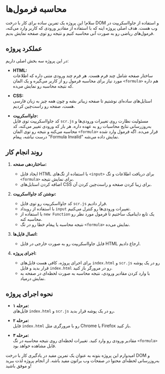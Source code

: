 # محاسبه فرمول‌ها

سلام! این پروژه یک تمرین ساده برای کار با درخت DOM و استفاده از جاوااسکریپت در وب هست. هدف اصلی پروژه اینه که با استفاده از مقادیر ورودی که کاربر وارد می‌کنه، فرمول‌های ریاضی رو به صورت آنی محاسبه کنیم و نتیجه رو توی صفحه نمایش بدیم.

## عملکرد پروژه

در این پروژه سه بخش اصلی داریم:

- **HTML:**  
  ساختار صفحه شامل چند فرم هست. هر فرم چند ورودی متنی داره که اطلاعات مورد نیاز برای محاسبه فرمول رو از کاربر می‌گیره و یک المان `<formula>` هم داره که نتیجه محاسبه رو نمایش می‌ده.

- **CSS:**  
  استایل‌های ساده‌ای نوشتیم تا صفحه زیباتر بشه و چون همه چیز به زبان فارسی هست، صفحه رو راست‌چین کردیم.

- **جاوااسکریپت:**  
  کد جاوااسکریپت توی فایل `scr.js` مسئولیت نظارت روی تغییرات ورودی‌ها و به‌روزرسانی نتایج محاسبات رو به عهده داره. هر بار که ورودی تغییر می‌کنه، کد محاسبه می‌کنه و نتیجه رو توی المان `<formula>` قرار می‌ده. اگه فرمول وارد شده درست نباشه، پیغام "Formula Invalid" نمایش داده می‌شه.

## روند انجام کار

1. **ساختاردهی صفحه:**  
   - ایجاد فایل HTML با استفاده از تگ‌های `<input>` برای دریافت اطلاعات و تگ `<formula>` برای نمایش نتیجه.
   - اضافه کردن استایل‌های CSS برای زیبا کردن صفحه و راست‌چین کردن آن.

2. **نوشتن کد جاوااسکریپت:**  
   - کد جاوااسکریپت رو توی فایل `scr.js` قرار دادیم.
   - با استفاده از رویداد `input` تغییرات ورودی‌ها رو کنترل می‌کنیم.
   - با استفاده از `new Function` یک تابع داینامیک ساختیم تا فرمول مورد نظر رو محاسبه کنه.
   - نتیجه محاسبه یا پیغام خطا رو در تگ `<formula>` نمایش می‌ده.

3. **اتصال فایل‌ها:**  
   - فایل جاوااسکریپت رو به صورت خارجی در فایل HTML ارجاع دادیم.

4. **اجرای پروژه:**  
   - برای اجرای پروژه، کافی هست فایل‌های `index.html` و `scr.js` رو در یک پوشه قرار بدید و فایل `index.html` رو در مرورگر باز کنید.
   - با وارد کردن مقادیر ورودی، نتیجه محاسبه به صورت لحظه‌ای در صفحه به نمایش درمیاد.

## نحوه اجرای پروژه

- **مرحله ۱:**  
  فایل‌های `index.html` و `scr.js` رو در یک پوشه قرار بدید.

- **مرحله ۲:**  
  فایل `index.html` رو با مرورگری مثل Chrome یا Firefox باز کنید.

- **مرحله ۳:**  
  مقادیر ورودی رو وارد کنید. تغییرات لحظه‌ای روی نتیجه محاسبه در تگ `<formula>` قابل مشاهده خواهد بود.

امیدوارم این پروژه بتونه به عنوان یک تمرین مفید در یادگیری کار با درخت DOM و به‌روزرسانی لحظه‌ای محتوا در صفحات وب براتون مفید باشه. از انجام پروژه لذت ببرید و موفق باشید!
